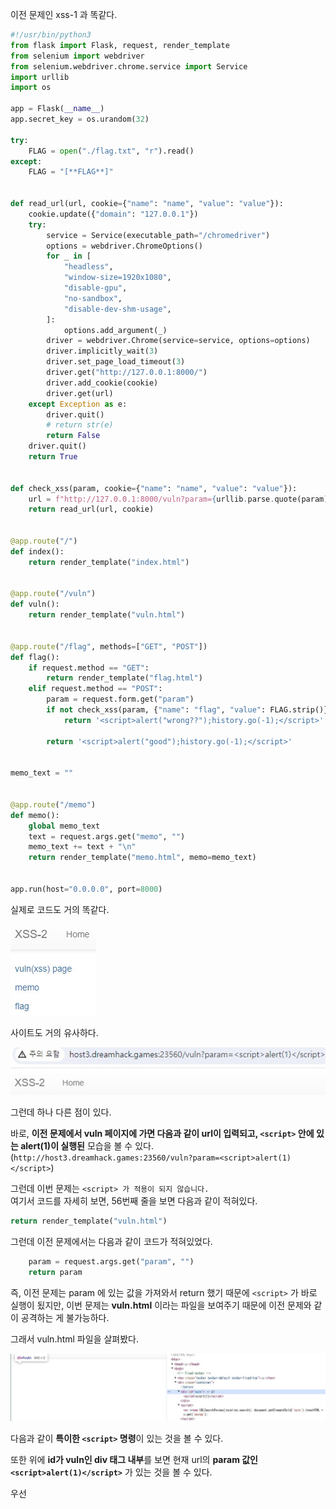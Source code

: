 이전 문제인 xss-1 과 똑같다.  

```python
#!/usr/bin/python3
from flask import Flask, request, render_template
from selenium import webdriver
from selenium.webdriver.chrome.service import Service
import urllib
import os

app = Flask(__name__)
app.secret_key = os.urandom(32)

try:
    FLAG = open("./flag.txt", "r").read()
except:
    FLAG = "[**FLAG**]"


def read_url(url, cookie={"name": "name", "value": "value"}):
    cookie.update({"domain": "127.0.0.1"})
    try:
        service = Service(executable_path="/chromedriver")
        options = webdriver.ChromeOptions()
        for _ in [
            "headless",
            "window-size=1920x1080",
            "disable-gpu",
            "no-sandbox",
            "disable-dev-shm-usage",
        ]:
            options.add_argument(_)
        driver = webdriver.Chrome(service=service, options=options)
        driver.implicitly_wait(3)
        driver.set_page_load_timeout(3)
        driver.get("http://127.0.0.1:8000/")
        driver.add_cookie(cookie)
        driver.get(url)
    except Exception as e:
        driver.quit()
        # return str(e)
        return False
    driver.quit()
    return True


def check_xss(param, cookie={"name": "name", "value": "value"}):
    url = f"http://127.0.0.1:8000/vuln?param={urllib.parse.quote(param)}"
    return read_url(url, cookie)


@app.route("/")
def index():
    return render_template("index.html")


@app.route("/vuln")
def vuln():
    return render_template("vuln.html")


@app.route("/flag", methods=["GET", "POST"])
def flag():
    if request.method == "GET":
        return render_template("flag.html")
    elif request.method == "POST":
        param = request.form.get("param")
        if not check_xss(param, {"name": "flag", "value": FLAG.strip()}):
            return '<script>alert("wrong??");history.go(-1);</script>'

        return '<script>alert("good");history.go(-1);</script>'


memo_text = ""


@app.route("/memo")
def memo():
    global memo_text
    text = request.args.get("memo", "")
    memo_text += text + "\n"
    return render_template("memo.html", memo=memo_text)


app.run(host="0.0.0.0", port=8000)
```

실제로 코드도 거의 똑같다.  

<img src="3.jpg">  

사이트도 거의 유사하다.  

<img src="4.jpg">  

그런데 하나 다른 점이 있다.  

바로, **이전 문제에서 vuln 페이지에 가면 다음과 같이 url이 입력되고, ``<script>`` 안에 있는 alert(1)이 실행된** 모습을 볼 수 있다.(``http://host3.dreamhack.games:23560/vuln?param=<script>alert(1)</script>``)  

그런데 이번 문제는 ``<script> 가 적용이 되지 않습니다.``  
여기서 코드를 자세히 보면, 56번째 줄을 보면 다음과 같이 적혀있다.  

```python
return render_template("vuln.html")
```

그런데 이전 문제에서는 다음과 같이 코드가 적혀있었다.  

```python
    param = request.args.get("param", "")
    return param
```

즉, 이전 문제는 param 에 있는 값을 가져와서 return 했기 때문에 ``<script>`` 가 바로 실행이 됬지만, 이번 문제는 **vuln.html** 이라는 파일을 보여주기 때문에 이전 문제와 같이 공격하는 게 불가능하다.  

그래서 vuln.html 파일을 살펴봤다.  

<img src="5.jpg">  

다음과 같이 **특이한 ``<script>`` 명령**이 있는 것을 볼 수 있다.  

또한 위에 **id가 vuln인 div 태그 내부**를 보면 현재 url의 **param 값인 ``<script>alert(1)</script>``** 가 있는 것을 볼 수 있다.  

우선 <script> 명령을 보면 다음과 같습니다.  

```javascript
var x=new URLSearchParams(location.search);
document.getElementById('vuln').innerHTML = x.get('param');
```

위의 코드를 정리해보자면, x에 **URL의 쿼리 문자열을 사용하는 객체**를 만듭다.  

그리고 이 객체는 웹 브라우저의 **현재 URL에서 쿼리 문자열(? 뒤에 나오는 것들)** 을 나타내는 객체이다.  

다음으로 x에서 param 의 값을 가져와서 id가 vuln인 태그에 HTML 코드를 넣는다.  

즉, ``<script>`` 는 html 태그로 인식되었기 때문에 아무것도 나오지 않은 것이다.(좀 더 정확히 말하자면, **innerHTML에는 ``<script>``를 넣을 수 없다.** -> 보안 이슈)  

그래서 다음과 같이 공격 코드를 짤 수 있다.  

```html
<img src="xss-2" onerror="location.href='/memo?memo='+document.cookie">
```

이는 xss-2 라는 경로에 있는 이미지를 삽입하는 태그이다.  

그런데 오류가 발생하면, onerror 에 적은 이벤트를 적용한다.  

따라서, 우리는 xss-2 라는 곳에 이미지가 없으므로, onerror 에 있는 이벤트를 실행한다.  

즉, 이전 문제의 공격 코드와 같기 때문에 flag가 memo 되었을 것이다.  

<img src="6.jpg"> <img src="7.jpg">  

공격 코드를 적고나서, 다음과 같이 flag가 memo 된 것을 볼 수 있다.  

따라서 답은 **DH{3c01577e9542ec24d68ba0ffb846508f}** 이다.  
